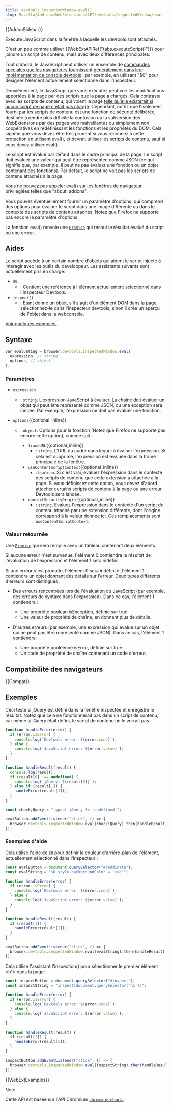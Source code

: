 ```yaml
---
title: devtools.inspectedWindow.eval()
slug: Mozilla/Add-ons/WebExtensions/API/devtools/inspectedWindow/eval
---
```


{{AddonSidebar}}

Exécute JavaScript dans la fenêtre à laquelle les devtools sont attachés.

C'est un peu comme utiliser {{WebExtAPIRef("tabs.executeScript()")}} pour joindre un script de contenu, mais avec deux différences principales:

Tout d'abord, le JavaScript peut utiliser un ensemble de [commandes spéciales que les navigateurs fournissent généralement dans leur implémentation de console devtools](#helpers)&nbsp;: par exemple, en utilisant "$0" pour designer l'élément actuellement sélectionné dans l'inspecteur.

Deuxièmement, le JavaScript que vous exécutez peut voir les modifications apportées à la page par des scripts que la page a chargés. Cela contraste avec les scripts de contenu, qui voient la page [telle qu'elle existerait si aucun script de page n'était pas chargé](/fr/docs/Mozilla/Add-ons/WebExtensions/Content_scripts#dom_access). Cependant, notez que l'isolement fourni par les scripts de contenu est une fonction de sécurité délibérée, destinée à rendre plus difficile la confusion ou la subversion des WebExtensions par des pages web malveillantes ou simplement non coopératives en redéfinissant les fonctions et les propriétés du DOM. Cela signifie que vous devez être très prudent si vous renoncez à cette protection en utilisant eval(), et devrait utiliser les scripts de contenu, sauf si vous devez utiliser eval().

Le script est évalué par défaut dans le cadre principal de la page. Le script doit évaluer une valeur qui peut être représentée comme JSON (ce qui signifie que, par exemple, il peut ne pas évaluer une fonction ou un objet contenant des fonctions). Par défaut, le script ne voit pas les scripts de contenu attachés à la page.

Vous ne pouvez pas appeler eval() sur les fenêtres de navigateur privilégiées telles que "about: addons".

Vous pouvez éventuellement fournir un paramètre d'options, qui comprend des options pour évaluer le script dans une image différente ou dans le contexte des scripts de contenu attachés. Notez que Firefox ne supporte pas encore le paramètre d'options.

La fonction eval() renvoie une [`Promise`](/fr/docs/Web/JavaScript/Reference/Global_Objects/Promise) qui résout le résultat évalué du script ou une erreur.

## Aides

Le script accède à un certain nombre d'objets qui aident le script injecté à interagir avec les outils du développeur. Les assistants suivants sont actuellement pris en charge:

- `$0`
  - : Contient une référence à l'élément actuellement sélectionné dans l'inspecteur Devtools.
- `inspect()`
  - : Etant donné un objet, s'il s'agit d'un élément DOM dans la page, sélectionnez-le dans l'inspecteur devtools, sinon il crée un aperçu de l'objet dans la webconsole.

[Voir quelques exemples.](#examples)

## Syntaxe

```js
var evaluating = browser.devtools.inspectedWindow.eval(
  expression, // string
  options, // object
);
```

### Paramètres

- `expression`
  - : `string`. L'expression JavaScript à évaluer. La chaîne doit évaluer un objet qui peut être représenté comme JSON, ou une exception sera lancée. Par exemple, l'expression ne doit pas évaluer une fonction.
- `options`{{optional_inline}}

  - : `object`. Options pour la fonction (Notez que Firefox ne supporte pas encore cette option), comme suit :

    - `frameURL`{{optional_inline}}
      - : `string`. L'URL du cadre dans lequel à évaluer l'expression. Si cela est supprimé, l'expression est évaluée dans la trame principale de la fenêtre.
    - `useContentScriptContext`{{optional_inline}}
      - : `boolean`. Si c'est vrai, évaluez l'expression dans le contexte des scripts de contenu que cette extension a attachée à la page. Si vous définissez cette option, vous devez d'abord attacher certains scripts de contenu à la page ou une erreur Devtools sera lancée.
    - `contextSecurityOrigin` {{optional_inline}}
      - : `string`. Evaluez l'expression dans le contexte d'un script de contenu attaché par une extension différente, dont l'origine correspond à la valeur donnée ici. Ces remplacements sont `useContentScriptContext`.

### Valeur retournée

Une [`Promise`](/fr/docs/Web/JavaScript/Reference/Global_Objects/Promise) qui sera remplie avec un tableau contenant deux éléments.

Si aucune erreur n'est survenue, l'élément 0 contiendra le résultat de l'évaluation de l'expression et l'élément 1 sera indéfini.

Si une erreur s'est produite, l'élément 0 sera indéfini et l'élément 1 contiendra un objet donnant des détails sur l'erreur. Deux types différents d'erreurs sont distingués :

- Des erreurs rencontrées lors de l'évaluation du JavaScript (par exemple, des erreurs de syntaxe dans l'expression). Dans ce cas, l'élément 1 contiendra :

  - Une propriété boolean isException, définie sur true
  - Une valeur de propriété de chaîne, en donnant plus de détails.

- D'autres erreurs (par exemple, une expression qui évalue sur un objet qui ne peut pas être représenté comme JSON). Dans ce cas, l'élément 1 contiendra:

  - Une propriété booléenne isError, définie sur true
  - Un code de propriété de chaîne contenant un code d'erreur.

## Compatibilité des navigateurs

{{Compat}}

## Exemples

Ceci teste si jQuery est défini dans la fenêtre inspectée et enregistre le résultat. Notez que cela ne fonctionnerait pas dans un script de contenu, car même si jQuery était défini, le script de contenu ne le verrait pas.

```js
function handleError(error) {
  if (error.isError) {
    console.log(`Devtools error: ${error.code}`);
  } else {
    console.log(`JavaScript error: ${error.value}`);
  }
}

function handleResult(result) {
  console.log(result);
  if (result[0] !== undefined) {
    console.log(`jQuery: ${result[0]}`);
  } else if (result[1]) {
    handleError(result[1]);
  }
}

const checkjQuery = "typeof jQuery != 'undefined'";

evalButton.addEventListener("click", () => {
  browser.devtools.inspectedWindow.eval(checkjQuery).then(handleResult);
});
```

### Exemples d'aide

Cela utilise l'aide de `$0` pour définir la couleur d'arrière-plan de l'élément, actuellement sélectionné dans l'inspecteur :

```js
const evalButton = document.querySelector("#reddinate");
const evalString = "$0.style.backgroundColor = 'red'";

function handleError(error) {
  if (error.isError) {
    console.log(`Devtools error: ${error.code}`);
  } else {
    console.log(`JavaScript error: ${error.value}`);
  }
}

function handleResult(result) {
  if (result[1]) {
    handleError(result[1]);
  }
}

evalButton.addEventListener("click", () => {
  browser.devtools.inspectedWindow.eval(evalString).then(handleResult);
});
```

Cela utilise l'assistant l'inspection() pour sélectionner le premier élément \<h1> dans la page:

```js
const inspectButton = document.querySelector("#inspect");
const inspectString = "inspect(document.querySelector('h1'))";

function handleError(error) {
  if (error.isError) {
    console.log(`Devtools error: ${error.code}`);
  } else {
    console.log(`JavaScript error: ${error.value}`);
  }
}

function handleResult(result) {
  if (result[1]) {
    handleError(result[1]);
  }
}

inspectButton.addEventListener("click", () => {
  browser.devtools.inspectedWindow.eval(inspectString).then(handleResult);
});
```

{{WebExtExamples}}

> [!NOTE]
>
> Cette API est basée sur l'API Chromium [`chrome.devtools`](https://developer.chrome.com/extensions/devtools).

<!--
// Copyright 2015 The Chromium Authors. All rights reserved.
//
// Redistribution and use in source and binary forms, with or without
// modification, are permitted provided that the following conditions are
// met:
//
//    * Redistributions of source code must retain the above copyright
// notice, this list of conditions and the following disclaimer.
//    * Redistributions in binary form must reproduce the above
// copyright notice, this list of conditions and the following disclaimer
// in the documentation and/or other materials provided with the
// distribution.
//    * Neither the name of Google Inc. nor the names of its
// contributors may be used to endorse or promote products derived from
// this software without specific prior written permission.
//
// THIS SOFTWARE IS PROVIDED BY THE COPYRIGHT HOLDERS AND CONTRIBUTORS
// "AS IS" AND ANY EXPRESS OR IMPLIED WARRANTIES, INCLUDING, BUT NOT
// LIMITED TO, THE IMPLIED WARRANTIES OF MERCHANTABILITY AND FITNESS FOR
// A PARTICULAR PURPOSE ARE DISCLAIMED. IN NO EVENT SHALL THE COPYRIGHT
// OWNER OR CONTRIBUTORS BE LIABLE FOR ANY DIRECT, INDIRECT, INCIDENTAL,
// SPECIAL, EXEMPLARY, OR CONSEQUENTIAL DAMAGES (INCLUDING, BUT NOT
// LIMITED TO, PROCUREMENT OF SUBSTITUTE GOODS OR SERVICES; LOSS OF USE,
// DATA, OR PROFITS; OR BUSINESS INTERRUPTION) HOWEVER CAUSED AND ON ANY
// THEORY OF LIABILITY, WHETHER IN CONTRACT, STRICT LIABILITY, OR TORT
// (INCLUDING NEGLIGENCE OR OTHERWISE) ARISING IN ANY WAY OUT OF THE USE
// OF THIS SOFTWARE, EVEN IF ADVISED OF THE POSSIBILITY OF SUCH DAMAGE.
-->
